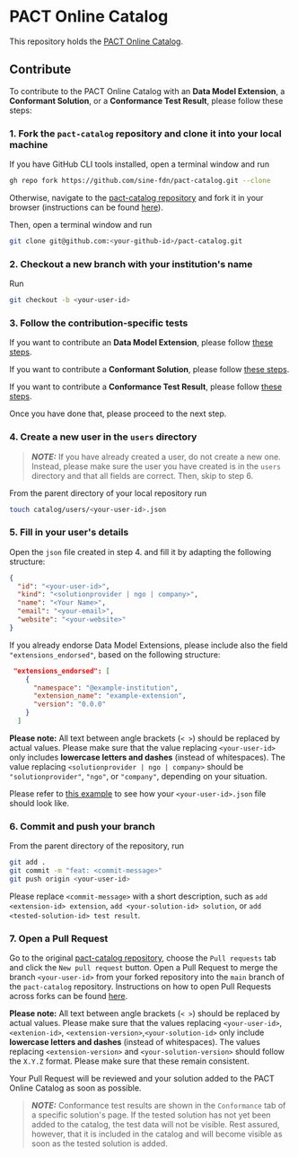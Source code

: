 # PACT Online Catalog

This repository holds the [PACT Online Catalog](https://pact-catalog.sine.dev).

## Contribute

To contribute to the PACT Online Catalog with an <strong>Data Model Extension</strong>, a <strong>Conformant Solution</strong>, or a <strong>Conformance Test Result</strong>, please follow these steps:

### 1. Fork the `pact-catalog` repository and clone it into your local machine

If you have GitHub CLI tools installed, open a terminal window and run

```sh
gh repo fork https://github.com/sine-fdn/pact-catalog.git --clone
```

Otherwise, navigate to the [pact-catalog repository](https://github.com/sine-fdn/pact-catalog.git) and fork it in your browser (instructions can be found [here](https://docs.github.com/en/get-started/quickstart/fork-a-repo#forking-a-repository)).

Then, open a terminal window and run

```sh
git clone git@github.com:<your-github-id>/pact-catalog.git
```

### 2. Checkout a new branch with your institution's name

Run

```sh
git checkout -b <your-user-id>
```

### 3. Follow the contribution-specific tests

If you want to contribute an <strong>Data Model Extension</strong>, please follow [these steps](/CONTRIB_EXTENSION.md).

If you want to contribute a <strong>Conformant Solution</strong>, please follow [these steps](/CONTRIB_SOLUTION.md).

If you want to contribute a <strong>Conformance Test Result</strong>, please follow [these steps](/CONTRIB_TEST.md).

Once you have done that, please proceed to the next step.

### 4. Create a new user in the `users` directory

> **_NOTE:_** If you have already created a user, do not create a new one. Instead, please make sure the user you have created is in the `users` directory and that all fields are correct. Then, skip to step 6.

From the parent directory of your local repository run

```sh
touch catalog/users/<your-user-id>.json
```

### 5. Fill in your user's details

Open the `json` file created in step 4. and fill it by adapting the following structure:

```json
{
  "id": "<your-user-id>",
  "kind": "<solutionprovider | ngo | company>",
  "name": "<Your Name>",
  "email": "<your-email>",
  "website": "<your-website>"
}
```

If you already endorse Data Model Extensions, please include also the field `"extensions_endorsed"`, based on the following structure:
```json
 "extensions_endorsed": [
    {
      "namespace": "@example-institution",
      "extension_name": "example-extension",
      "version": "0.0.0"
    }
  ]
```

<strong>Please note:</strong> All text between angle brackets (`< >`) should be replaced by actual values. Please make sure that the value replacing `<your-user-id>` only includes <strong>lowercase letters and dashes</strong> (instead of whitespaces). The value replacing `<solutionprovider | ngo | company>` should be `"solutionprovider"`, `"ngo"`, or `"company"`, depending on your situation.

Please refer to [this example](/catalog/users/example-institution.json) to see how your `<your-user-id>.json` file should look like.

### 6. Commit and push your branch

From the parent directory of the repository, run

```sh
git add .
git commit -m "feat: <commit-message>"
git push origin <your-user-id>
```

Please replace `<commit-message>` with a short description, such as `add <extension-id> extension`, `add <your-solution-id> solution`, or `add <tested-solution-id> test result`.

### 7. Open a Pull Request

Go to the original [pact-catalog repository](https://github.com/sine-fdn/pact-catalog), choose the `Pull requests` tab and click the `New pull request` button.
Open a Pull Request to merge the branch `<your-user-id>` from your forked repository into the `main` branch of the `pact-catalog` repository. Instructions on how to open Pull Requests across forks can be found [here](https://docs.github.com/en/pull-requests/collaborating-with-pull-requests/proposing-changes-to-your-work-with-pull-requests/creating-a-pull-request-from-a-fork).

<strong>Please note:</strong> All text between angle brackets (`< >`) should be replaced by actual values. Please make sure that the values replacing `<your-user-id>`, `<extenion-id>`, `<extension-version>`,`<your-solution-id>` only include <strong>lowercase letters and dashes</strong> (instead of whitespaces). The values replacing `<extension-version>` and `<your-solution-version>` should follow the `X.Y.Z` format. Please make sure that these remain consistent.

Your Pull Request will be reviewed and your solution added to the PACT Online Catalog as soon as possible.

> **_NOTE:_** Conformance test results are shown in the `Conformance` tab of a specific solution's page. If the tested solution has not yet been added to the catalog, the test data will not be visible. Rest assured, however, that it is included in the catalog and will become visible as soon as the tested solution is added.
